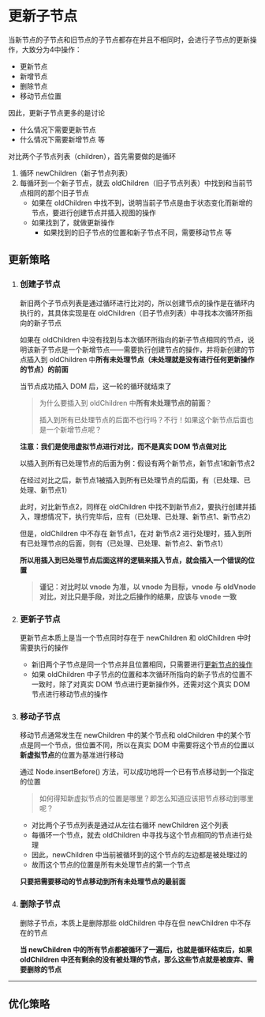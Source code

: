 # 更新子节点

当新节点的子节点和旧节点的子节点都存在并且不相同时，会进行子节点的更新操作，大致分为4中操作：

- 更新节点
- 新增节点
- 删除节点
- 移动节点位置

因此，更新子节点更多的是讨论

- 什么情况下需要更新节点
- 什么情况下需要新增节点 等



对比两个子节点列表（children），首先需要做的是循环

1. 循环 newChildren（新子节点列表）
2. 每循环到一个新子节点，就去 oldChildren（旧子节点列表）中找到和当前节点相同的那个旧子节点
   - 如果在 oldChildren 中找不到，说明当前子节点是由于状态变化而新增的节点，要进行创建节点并插入视图的操作
   - 如果找到了，就做更新操作
     - 如果找到的旧子节点的位置和新子节点不同，需要移动节点 等



## 更新策略

1. ### 创建子节点

   新旧两个子节点列表是通过循环进行比对的，所以创建节点的操作是在循环内执行的，其具体实现是在 oldChildren（旧子节点列表）中寻找本次循环所指向的新子节点

   如果在 oldChildren 中没有找到与本次循环所指向的新子节点相同的节点，说明该新子节点是一个新增节点——需要执行创建节点的操作，并将新创建的节点插入到 oldChildren 中**所有未处理节点（未处理就是没有进行任何更新操作的节点）的前面**

   当节点成功插入 DOM 后，这一轮的循环就结束了

   

   > 为什么要插入到 oldChildren 中**所有未处理节点的前面**？
   >
   > 插入到所有已处理节点的后面不也行吗？不行！如果这个新节点后面也是一个新增节点呢？

   **注意：我们是使用虚拟节点进行对比，而不是真实 DOM 节点做对比**

   以插入到所有已处理节点的后面为例：假设有两个新节点，新节点1和新节点2

   在经过对比之后，新节点1被插入到所有已处理节点的后面，有（已处理、已处理、新节点1）

   此时，对比新节点2，同样在 oldChildren 中找不到新节点2，要执行创建并插入，理想情况下，执行完毕后，应有（已处理、已处理、新节点1、新节点2）

   但是，oldChildren 中不存在 新节点1，在对 新节点2 进行处理时，插入到所有已处理节点的后面，则有（已处理、已处理、新节点2、新节点1）

   **所以用插入到已处理节点后面这样的逻辑来插入节点，就会插入一个错误的位置**

   > **谨记：对比时以 vnode 为准，以 vnode 为目标，vnode 与 oldVnode 对比，对比只是手段，对比之后操作的结果，应该与 vnode 一致**
   
2. ### 更新子节点

   更新节点本质上是当一个节点同时存在于 newChildren 和 oldChildren 中时需要执行的操作

   - 新旧两个子节点是同一个节点并且位置相同，只需要进行[更新节点的操作](https://github.com/cinyearchan/fed-e-task-03-01/blob/master/notes/%E6%8B%93%E5%B1%95-%E6%B7%B1%E5%85%A5%E6%B5%85%E5%87%BAVuejs/04-%E8%99%9A%E6%8B%9FDOM%E6%A0%B8%E5%BF%83.md#%E6%9B%B4%E6%96%B0%E8%8A%82%E7%82%B9)
   - 如果 oldChildren 中子节点的位置和本次循环所指向的新子节点的位置不一致时，除了对真实 DOM 节点进行更新操作外，还需对这个真实 DOM 节点进行移动节点的操作

3. ### 移动子节点

   移动节点通常发生在 newChildren 中的某个节点和 oldChildren 中的某个节点是同一个节点，但位置不同，所以在真实 DOM 中需要将这个节点的位置以**新虚拟节点**的位置为基准进行移动

   通过 Node.insertBefore() 方法，可以成功地将一个已有节点移动到一个指定的位置

   > 如何得知新虚拟节点的位置是哪里？即怎么知道应该把节点移动到哪里呢？

   - 对比两个子节点列表是通过从左往右循环 newChildren 这个列表
   - 每循环一个节点，就去 oldChildren 中寻找与这个节点相同的节点进行处理
   - 因此，newChildren 中当前被循环到的这个节点的左边都是被处理过的
   - 故而这个节点的位置是所有未处理节点的第一个节点

   **只要把需要移动的节点移动到所有未处理节点的最前面**

4. ### 删除子节点

   删除子节点，本质上是删除那些 oldChildren 中存在但 newChildren 中不存在的节点

   **当 newChildren 中的所有节点都被循环了一遍后，也就是循环结束后，如果 oldChildren 中还有剩余的没有被处理的节点，那么这些节点就是被废弃、需要删除的节点**



---

## 优化策略





































